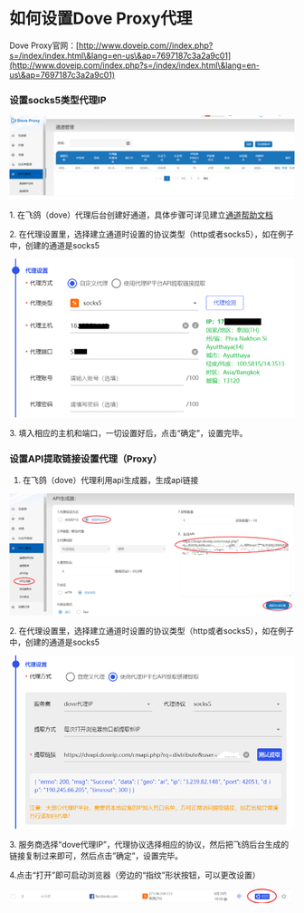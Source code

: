 # 如何设置Dove Proxy代理

Dove Proxy官网：[http://www.doveip.com//index.php?s=/index/index.html\&lang=en-us\&ap=7697187c3a2a9c01](http://www.doveip.com/index.php?s=/index/index.html\&lang=en-us\&ap=7697187c3a2a9c01)

### 设置socks5类型代理IP

![](<../../.gitbook/assets/image (82).png>)

1\. 在飞鸽（dove）代理后台创建好通道，具体步骤可详见建立[通道帮助文档](https://www.doveip.com/admin.php?s=/channel/instruction.html\&lang=zh-cn)

2\. 在代理设置里，选择建立通道时设置的协议类型（http或者socks5），如在例子中，创建的通道是socks5

![](<../../.gitbook/assets/image (75).png>)

3\. 填入相应的主机和端口，一切设置好后，点击“确定”，设置完毕。

### 设置API提取链接设置代理（Proxy）

1. 在飞鸽（dove）代理利用api生成器，生成api链接

![](<../../.gitbook/assets/image (33).png>)

2\. 在代理设置里，选择建立通道时设置的协议类型（http或者socks5），如在例子中，创建的通道是socks5

![](<../../.gitbook/assets/image (56).png>)

3\. 服务商选择“dove代理IP”，代理协议选择相应的协议，然后把飞鸽后台生成的链接复制过来即可，然后点击”确定”，设置完毕。

4.点击“打开”即可启动浏览器（旁边的“指纹”形状按钮，可以更改设置）

![](<../../.gitbook/assets/image (41).png>)
